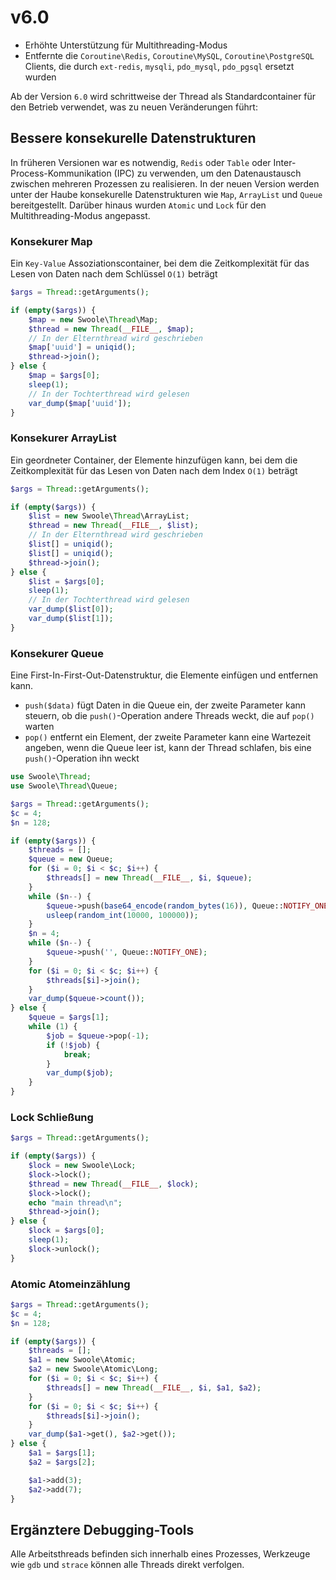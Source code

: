 # v6.0

- Erhöhte Unterstützung für Multithreading-Modus
- Entfernte die `Coroutine\Redis`, `Coroutine\MySQL`, `Coroutine\PostgreSQL` Clients, die durch `ext-redis`, `mysqli`, `pdo_mysql`, `pdo_pgsql` ersetzt wurden

Ab der Version `6.0` wird schrittweise der Thread als Standardcontainer für den Betrieb verwendet, was zu neuen Veränderungen führt:

## Bessere konsekurelle Datenstrukturen

In früheren Versionen war es notwendig, `Redis` oder `Table` oder Inter-Process-Kommunikation (IPC) zu verwenden, um den Datenaustausch zwischen mehreren Prozessen zu realisieren. In der neuen Version werden unter der Haube konsekurelle Datenstrukturen wie `Map`, `ArrayList` und `Queue` bereitgestellt. Darüber hinaus wurden `Atomic` und `Lock` für den Multithreading-Modus angepasst.

### Konsekurer Map
Ein `Key-Value` Assoziationscontainer, bei dem die Zeitkomplexität für das Lesen von Daten nach dem Schlüssel `O(1)` beträgt

```php
$args = Thread::getArguments();

if (empty($args)) {
    $map = new Swoole\Thread\Map;
    $thread = new Thread(__FILE__, $map);
    // In der Elternthread wird geschrieben
    $map['uuid'] = uniqid();
    $thread->join();
} else {
    $map = $args[0];
    sleep(1);
    // In der Tochterthread wird gelesen
    var_dump($map['uuid']);
}
```

### Konsekurer ArrayList
Ein geordneter Container, der Elemente hinzufügen kann, bei dem die Zeitkomplexität für das Lesen von Daten nach dem Index `O(1)` beträgt

```php
$args = Thread::getArguments();

if (empty($args)) {
    $list = new Swoole\Thread\ArrayList;
    $thread = new Thread(__FILE__, $list);
    // In der Elternthread wird geschrieben
    $list[] = uniqid();
    $list[] = uniqid();
    $thread->join();
} else {
    $list = $args[0];
    sleep(1);
    // In der Tochterthread wird gelesen
    var_dump($list[0]);
    var_dump($list[1]);
}
```

### Konsekurer Queue

Eine First-In-First-Out-Datenstruktur, die Elemente einfügen und entfernen kann.

- `push($data)` fügt Daten in die Queue ein, der zweite Parameter kann steuern, ob die `push()`-Operation andere Threads weckt, die auf `pop()` warten
- `pop()` entfernt ein Element, der zweite Parameter kann eine Wartezeit angeben, wenn die Queue leer ist, kann der Thread schlafen, bis eine `push()`-Operation ihn weckt

```php
use Swoole\Thread;
use Swoole\Thread\Queue;

$args = Thread::getArguments();
$c = 4;
$n = 128;

if (empty($args)) {
    $threads = [];
    $queue = new Queue;
    for ($i = 0; $i < $c; $i++) {
        $threads[] = new Thread(__FILE__, $i, $queue);
    }
    while ($n--) {
        $queue->push(base64_encode(random_bytes(16)), Queue::NOTIFY_ONE);
        usleep(random_int(10000, 100000));
    }
    $n = 4;
    while ($n--) {
        $queue->push('', Queue::NOTIFY_ONE);
    }
    for ($i = 0; $i < $c; $i++) {
        $threads[$i]->join();
    }
    var_dump($queue->count());
} else {
    $queue = $args[1];
    while (1) {
        $job = $queue->pop(-1);
        if (!$job) {
            break;
        }
        var_dump($job);
    }
}
```

### Lock Schließung
```php
$args = Thread::getArguments();

if (empty($args)) {
    $lock = new Swoole\Lock;
    $lock->lock();
    $thread = new Thread(__FILE__, $lock);
    $lock->lock();
    echo "main thread\n";
    $thread->join();
} else {
    $lock = $args[0];
    sleep(1);
    $lock->unlock();
}
```

### Atomic Atomeinzählung
```php
$args = Thread::getArguments();
$c = 4;
$n = 128;

if (empty($args)) {
    $threads = [];
    $a1 = new Swoole\Atomic;
    $a2 = new Swoole\Atomic\Long;
    for ($i = 0; $i < $c; $i++) {
        $threads[] = new Thread(__FILE__, $i, $a1, $a2);
    }
    for ($i = 0; $i < $c; $i++) {
        $threads[$i]->join();
    }
    var_dump($a1->get(), $a2->get());
} else {
    $a1 = $args[1];
    $a2 = $args[2];

    $a1->add(3);
    $a2->add(7);
}
```

## Ergänztere Debugging-Tools
Alle Arbeitsthreads befinden sich innerhalb eines Prozesses, Werkzeuge wie `gdb` und `strace` können alle Threads direkt verfolgen.

